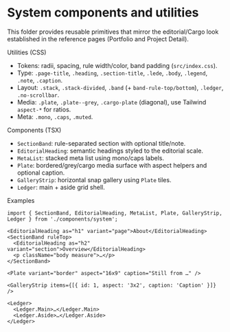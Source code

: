 System components and utilities
===============================

This folder provides reusable primitives that mirror the editorial/Cargo look
established in the reference pages (Portfolio and Project Detail).

Utilities (CSS)
- Tokens: radii, spacing, rule width/color, band padding (`src/index.css`).
- Type: `.page-title`, `.heading`, `.section-title`, `.lede`, `.body`, `.legend`, `.note`, `.caption`.
- Layout: `.stack`, `.stack-divided`, `.band` (+ `band-rule-top/bottom`), `.ledger`, `.no-scrollbar`.
- Media: `.plate`, `.plate--grey`, `.cargo-plate` (diagonal), use Tailwind `aspect-*` for ratios.
- Meta: `.mono`, `.caps`, `.muted`.

Components (TSX)
- `SectionBand`: rule-separated section with optional title/note.
- `EditorialHeading`: semantic headings styled to the editorial scale.
- `MetaList`: stacked meta list using mono/caps labels.
- `Plate`: bordered/grey/cargo media surface with aspect helpers and optional caption.
- `GalleryStrip`: horizontal snap gallery using `Plate` tiles.
- `Ledger`: main + aside grid shell.

Examples
```tsx
import { SectionBand, EditorialHeading, MetaList, Plate, GalleryStrip, Ledger } from './components/system';

<EditorialHeading as="h1" variant="page">About</EditorialHeading>
<SectionBand ruleTop>
  <EditorialHeading as="h2" variant="section">Overview</EditorialHeading>
  <p className="body measure">…</p>
</SectionBand>

<Plate variant="border" aspect="16x9" caption="Still from …" />

<GalleryStrip items={[{ id: 1, aspect: '3x2', caption: 'Caption' }]} />

<Ledger>
  <Ledger.Main>…</Ledger.Main>
  <Ledger.Aside>…</Ledger.Aside>
</Ledger>
```

